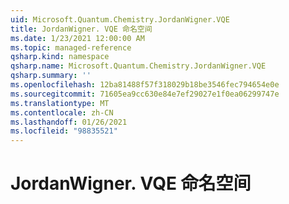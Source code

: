 ```yaml
---
uid: Microsoft.Quantum.Chemistry.JordanWigner.VQE
title: JordanWigner. VQE 命名空间
ms.date: 1/23/2021 12:00:00 AM
ms.topic: managed-reference
qsharp.kind: namespace
qsharp.name: Microsoft.Quantum.Chemistry.JordanWigner.VQE
qsharp.summary: ''
ms.openlocfilehash: 12ba81488f57f318029b18be3546fec794654e0e
ms.sourcegitcommit: 71605ea9cc630e84e7ef29027e1f0ea06299747e
ms.translationtype: MT
ms.contentlocale: zh-CN
ms.lasthandoff: 01/26/2021
ms.locfileid: "98835521"
---
```

# <a name="microsoftquantumchemistryjordanwignervqe-namespace"></a>JordanWigner. VQE 命名空间



